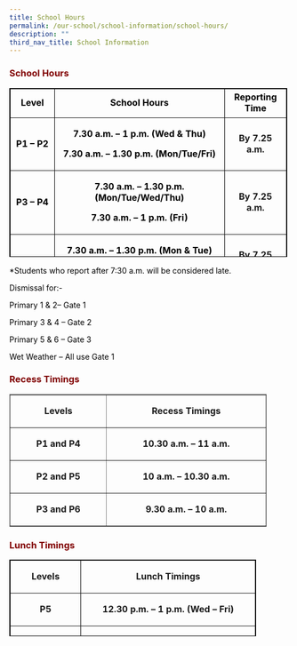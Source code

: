 ```yaml
---
title: School Hours
permalink: /our-school/school-information/school-hours/
description: ""
third_nav_title: School Information
---
```

<h3 style="text-align: justify;"><strong><span style="color: #800000;">School Hours</span></strong></h3>
<table style="height: 304px; width: 99.2725%; border-collapse: collapse; border-style: solid; border-color: #000000;" border="1">
<tbody>
<tr style="height: 52px;">
<td style="width: 13.3518%; height: 52px; text-align: center;"><span style="color: #000000;"><strong>Level</strong></span></td>
<td style="width: 51.2003%; height: 52px; text-align: center;"><span style="color: #000000;"><strong>School Hours</strong></span></td>
<td style="width: 17.9827%; height: 52px; text-align: center;"><span style="color: #000000;"><strong>Reporting Time</strong></span></td>
</tr>
<tr style="height: 78px;">
<td style="height: 78px; width: 13.3518%; text-align: center;">
<p><span style="color: #000000;"><strong>P1 &ndash; P2</strong></span></p>
</td>
<td style="width: 51.2003%; height: 78px; text-align: center;">
<p><span style="color: #000000;"><strong>7.30 a.m. &ndash; 1 p.m. (Wed &amp; Thu)</strong></span></p>
<p><span style="color: #000000;"><strong>7.30 a.m. &ndash; 1.30 p.m. (Mon/Tue/Fri)</strong></span></p>
</td>
<td style="width: 17.9827%; height: 78px; text-align: center;"><strong>By 7.25 a.m.</strong></td>
</tr>
<tr style="height: 96px;">
<td style="height: 96px; width: 13.3518%; text-align: center;">
<p><span style="color: #000000;"><strong>P3 &ndash; P4</strong></span></p>
</td>
<td style="width: 51.2003%; height: 96px; text-align: center;">
<p><span style="color: #000000;"><strong>7.30 a.m. &ndash; 1.30 p.m. (Mon/Tue/Wed/Thu)</strong></span></p>
<p><span style="color: #000000;"><strong>7.30 a.m. &ndash; 1 p.m. (Fri)</strong></span></p>
</td>
<td style="width: 17.9827%; height: 96px; text-align: center;"><strong>By 7.25 a.m.</strong></td>
</tr>
<tr style="height: 78px;">
<td style="height: 78px; width: 13.3518%; text-align: center;">
<p><span style="color: #000000;"><strong>P5 &ndash; P6</strong></span></p>
</td>
<td style="width: 51.2003%; height: 78px; text-align: center;">
<p><span style="color: #000000;"><strong>7.30 a.m. &ndash; 1.30 p.m. (Mon &amp; Tue)</strong></span></p>
<p><span style="color: #000000;"><strong>7.30 a.m. &ndash; 2 p.m. (Wed/Thu/Fri)</strong></span></p>
</td>
<td style="width: 17.9827%; height: 78px; text-align: center;"><strong> By 7.25 a.m.</strong></td>
</tr>
</tbody>
</table>
<p style="text-align: justify;"><span style="color: #000000;">*Students who report after 7:30 a.m. will be considered late.</span></p>
<p style="text-align: justify;"><span style="color: #000000;">Dismissal for:-</span></p>
<p style="text-align: justify;"><span style="color: #000000;">Primary 1 &amp; 2&ndash; Gate 1</span></p>
<p style="text-align: justify;"><span style="color: #000000;">Primary 3 &amp; 4 &ndash; Gate 2</span></p>
<p style="text-align: justify;"><span style="color: #000000;">Primary 5 &amp; 6 &ndash; Gate 3</span></p>
<p style="text-align: justify;"><span style="color: #000000;">Wet Weather &ndash; All use Gate 1</span></p>
<h3 style="text-align: justify;"><strong><span style="color: #800000;">Recess Timings</span></strong></h3>
<table style="border-style: solid; width: 463px;" border="1" width="463">
<tbody>
<tr>
<td style="text-align: center; width: 163.562px;">
<p><strong>Levels</strong></p>
</td>
<td style="text-align: center; width: 283.438px;">
<p><strong>Recess Timings</strong></p>
</td>
</tr>
<tr>
<td style="text-align: center; width: 163.562px;">
<p><strong>P1 and P4</strong></p>
</td>
<td style="text-align: center; width: 283.438px;">
<p><strong>10.30 a.m. &ndash; 11 a.m.</strong></p>
</td>
</tr>
<tr>
<td style="text-align: center; width: 163.562px;">
<p><strong>P2 and P5</strong></p>
</td>
<td style="text-align: center; width: 283.438px;">
<p><strong>10 a.m. &ndash; 10.30 a.m.</strong></p>
</td>
</tr>
<tr>
<td style="text-align: center; width: 163.562px;">
<p><strong>P3 and P6</strong></p>
</td>
<td style="text-align: center; width: 283.438px;">
<p><strong>9.30 a.m. &ndash; 10 a.m.</strong></p>
</td>
</tr>
</tbody>
</table>
<h3 style="text-align: justify;"><strong><span style="color: #800000;">Lunch Timings</span></strong></h3>
<table style="height: 138px; width: 444px; border-style: solid; border-color: #000000;" border="1" width="357">
<tbody>
<tr style="height: 46px;">
<td style="width: 114.703px; height: 46px; text-align: center;">
<p><strong>Levels</strong></p>
</td>
<td style="width: 313.297px; height: 46px; text-align: center;">
<p><strong>Lunch Timings</strong></p>
</td>
</tr>
<tr style="height: 46px;">
<td style="width: 114.703px; height: 46px; text-align: center;">
<p><strong>P5</strong></p>
</td>
<td style="width: 313.297px; height: 46px; text-align: center;">
<p><strong>12.30 p.m. &ndash; 1 p.m. (Wed &ndash; Fri)</strong></p>
</td>
</tr>
<tr style="height: 46px;">
<td style="width: 114.703px; height: 46px; text-align: center;">
<p><strong>P6</strong></p>
</td>
<td style="width: 313.297px; height: 46px; text-align: center;">
<p><strong>12 p.m. &ndash; 12.30 p.m. (Wed &ndash; Fri)</strong></p>
</td>
</tr>
</tbody>
</table>